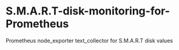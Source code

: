 # S.M.A.R.T-disk-monitoring-for-Prometheus
Prometheus node_exporter text_collector for S.M.A.R.T disk values
